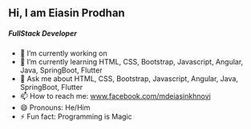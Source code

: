 ## Hi, I am Eiasin Prodhan
##### FullStack Developer
- 🔭 I’m currently working on 
- 🌱 I’m currently learning HTML, CSS, Bootstrap, Javascript, Angular, Java, SpringBoot, Flutter
- 💬 Ask me about HTML, CSS, Bootstrap, Javascript, Angular, Java, SpringBoot, Flutter
- 📫 How to reach me: www.facebook.com/mdeiasinkhnovi
- 😄 Pronouns: He/Him
- ⚡ Fun fact: Programming is Magic

